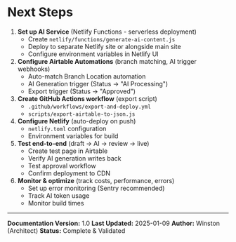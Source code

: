 # Next Steps

1. **Set up AI Service** (Netlify Functions - serverless deployment)
   - Create `netlify/functions/generate-ai-content.js`
   - Deploy to separate Netlify site or alongside main site
   - Configure environment variables in Netlify UI
2. **Configure Airtable Automations** (branch matching, AI trigger webhooks)
   - Auto-match Branch Location automation
   - AI Generation trigger (Status → "AI Processing")
   - Export trigger (Status → "Approved")
3. **Create GitHub Actions workflow** (export script)
   - `.github/workflows/export-and-deploy.yml`
   - `scripts/export-airtable-to-json.js`
4. **Configure Netlify** (auto-deploy on push)
   - `netlify.toml` configuration
   - Environment variables for build
5. **Test end-to-end** (draft → AI → review → live)
   - Create test page in Airtable
   - Verify AI generation writes back
   - Test approval workflow
   - Confirm deployment to CDN
6. **Monitor & optimize** (track costs, performance, errors)
   - Set up error monitoring (Sentry recommended)
   - Track AI token usage
   - Monitor build times

---

**Documentation Version:** 1.0
**Last Updated:** 2025-01-09
**Author:** Winston (Architect)
**Status:** Complete & Validated
